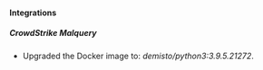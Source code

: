 #### Integrations
##### CrowdStrike Malquery
- Upgraded the Docker image to: *demisto/python3:3.9.5.21272*.

